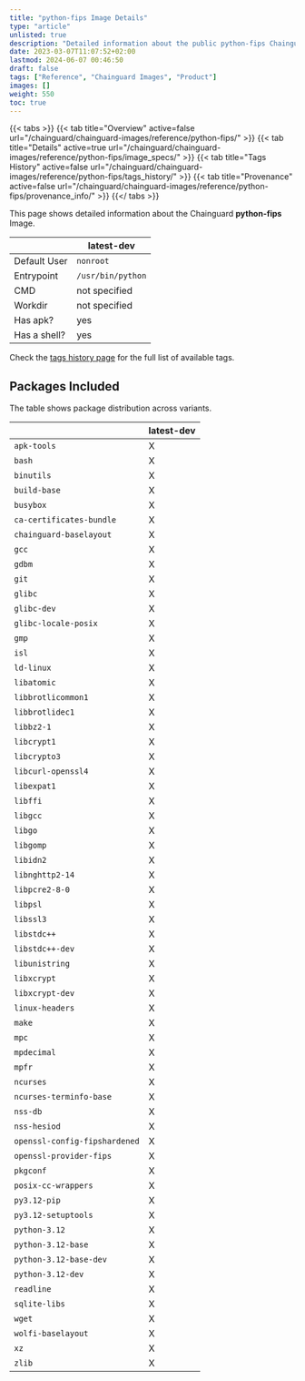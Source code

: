 ```yaml
---
title: "python-fips Image Details"
type: "article"
unlisted: true
description: "Detailed information about the public python-fips Chainguard Image."
date: 2023-03-07T11:07:52+02:00
lastmod: 2024-06-07 00:46:50
draft: false
tags: ["Reference", "Chainguard Images", "Product"]
images: []
weight: 550
toc: true
---
```


{{< tabs >}}
{{< tab title="Overview" active=false url="/chainguard/chainguard-images/reference/python-fips/" >}}
{{< tab title="Details" active=true url="/chainguard/chainguard-images/reference/python-fips/image_specs/" >}}
{{< tab title="Tags History" active=false url="/chainguard/chainguard-images/reference/python-fips/tags_history/" >}}
{{< tab title="Provenance" active=false url="/chainguard/chainguard-images/reference/python-fips/provenance_info/" >}}
{{</ tabs >}}

This page shows detailed information about the Chainguard **python-fips** Image.

|              | latest-dev        |
|--------------|-------------------|
| Default User | `nonroot`         |
| Entrypoint   | `/usr/bin/python` |
| CMD          | not specified     |
| Workdir      | not specified     |
| Has apk?     | yes               |
| Has a shell? | yes               |

Check the [tags history page](/chainguard/chainguard-images/reference/python-fips/tags_history/) for the full list of available tags.

## Packages Included
The table shows package distribution across variants.

|                               | latest-dev |
|-------------------------------|------------|
| `apk-tools`                   | X          |
| `bash`                        | X          |
| `binutils`                    | X          |
| `build-base`                  | X          |
| `busybox`                     | X          |
| `ca-certificates-bundle`      | X          |
| `chainguard-baselayout`       | X          |
| `gcc`                         | X          |
| `gdbm`                        | X          |
| `git`                         | X          |
| `glibc`                       | X          |
| `glibc-dev`                   | X          |
| `glibc-locale-posix`          | X          |
| `gmp`                         | X          |
| `isl`                         | X          |
| `ld-linux`                    | X          |
| `libatomic`                   | X          |
| `libbrotlicommon1`            | X          |
| `libbrotlidec1`               | X          |
| `libbz2-1`                    | X          |
| `libcrypt1`                   | X          |
| `libcrypto3`                  | X          |
| `libcurl-openssl4`            | X          |
| `libexpat1`                   | X          |
| `libffi`                      | X          |
| `libgcc`                      | X          |
| `libgo`                       | X          |
| `libgomp`                     | X          |
| `libidn2`                     | X          |
| `libnghttp2-14`               | X          |
| `libpcre2-8-0`                | X          |
| `libpsl`                      | X          |
| `libssl3`                     | X          |
| `libstdc++`                   | X          |
| `libstdc++-dev`               | X          |
| `libunistring`                | X          |
| `libxcrypt`                   | X          |
| `libxcrypt-dev`               | X          |
| `linux-headers`               | X          |
| `make`                        | X          |
| `mpc`                         | X          |
| `mpdecimal`                   | X          |
| `mpfr`                        | X          |
| `ncurses`                     | X          |
| `ncurses-terminfo-base`       | X          |
| `nss-db`                      | X          |
| `nss-hesiod`                  | X          |
| `openssl-config-fipshardened` | X          |
| `openssl-provider-fips`       | X          |
| `pkgconf`                     | X          |
| `posix-cc-wrappers`           | X          |
| `py3.12-pip`                  | X          |
| `py3.12-setuptools`           | X          |
| `python-3.12`                 | X          |
| `python-3.12-base`            | X          |
| `python-3.12-base-dev`        | X          |
| `python-3.12-dev`             | X          |
| `readline`                    | X          |
| `sqlite-libs`                 | X          |
| `wget`                        | X          |
| `wolfi-baselayout`            | X          |
| `xz`                          | X          |
| `zlib`                        | X          |

